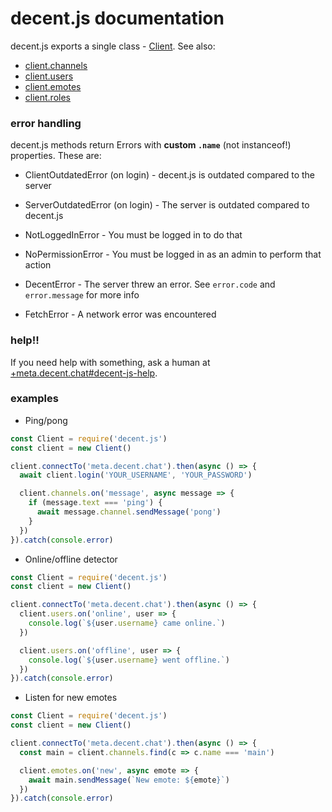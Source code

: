 # decent.js documentation

decent.js exports a single class - [Client](client.md). See also:

* [client.channels](channels.md)
* [client.users](users.md)
* [client.emotes](emotes.md)
* [client.roles](roles.md)

### error handling

decent.js methods return Errors with **custom `.name`** (not instanceof!) properties. These are:

* ClientOutdatedError (on login) - decent.js is outdated compared to the server
* ServerOutdatedError (on login) - The server is outdated compared to decent.js

* NotLoggedInError - You must be logged in to do that
* NoPermissionError - You must be logged in as an admin to perform that action

* DecentError - The server threw an error. See `error.code` and `error.message` for more info
* FetchError - A network error was encountered

### help!!

If you need help with something, ask a human at [+meta.decent.chat#decent-js-help](https://meta.decent.chat/servers/meta.decent.chat/channels/oB9rA6WqCzeLEJ80).

### examples

* Ping/pong

```js
const Client = require('decent.js')
const client = new Client()

client.connectTo('meta.decent.chat').then(async () => {
  await client.login('YOUR_USERNAME', 'YOUR_PASSWORD')

  client.channels.on('message', async message => {
    if (message.text === 'ping') {
      await message.channel.sendMessage('pong')
    }
  })
}).catch(console.error)
```

* Online/offline detector

```js
const Client = require('decent.js')
const client = new Client()

client.connectTo('meta.decent.chat').then(async () => {
  client.users.on('online', user => {
    console.log(`${user.username} came online.`)
  })

  client.users.on('offline', user => {
    console.log(`${user.username} went offline.`)
  })
}).catch(console.error)
```

* Listen for new emotes

```js
const Client = require('decent.js')
const client = new Client()

client.connectTo('meta.decent.chat').then(async () => {
  const main = client.channels.find(c => c.name === 'main')

  client.emotes.on('new', async emote => {
    await main.sendMessage(`New emote: ${emote}`)
  })
}).catch(console.error)
